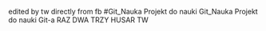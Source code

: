 edited by tw directly from fb 
#Git_Nauka
Projekt do nauki Git_Nauka
Projekt do nauki Git-a
RAZ DWA TRZY
HUSAR TW

